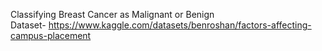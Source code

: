Classifying Breast Cancer as Malignant or Benign<br/>
Dataset- https://www.kaggle.com/datasets/benroshan/factors-affecting-campus-placement
